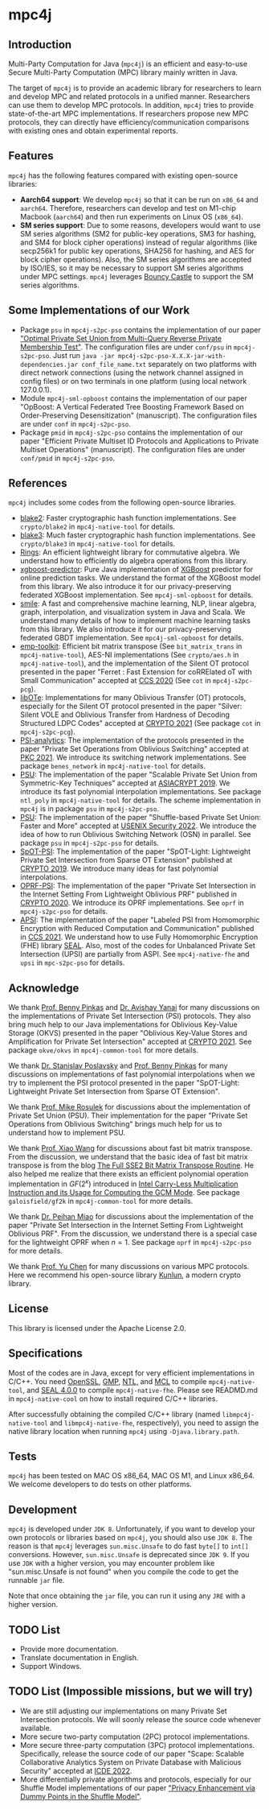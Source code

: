 # mpc4j

## Introduction

Multi-Party Computation for Java (`mpc4j`) is an efficient and easy-to-use Secure Multi-Party Computation (MPC) library mainly written in Java.

The target of `mpc4j` is to provide an academic library for researchers to learn and develop MPC and related protocols in a unified manner. Researchers can use them to develop MPC protocols. In addition,  `mpc4j` tries to provide state-of-the-art MPC implementations. If researchers propose new MPC protocols, they can directly have efficiency/communication comparisons with existing ones and obtain experimental reports.

## Features

`mpc4j` has the following features compared with existing open-source libraries:

- **Aarch64 support**: We develop `mpc4j` so that it can be run on `x86_64` and `aarch64`. Therefore, researchers can develop and test on M1-chip Macbook (`aarch64`) and then run experiments on Linux OS (`x86_64`). 
- **SM series support**: Due to some reasons, developers would want to use SM series algorithms (SM2 for public-key operations, SM3 for hashing, and SM4 for block cipher operations) instead of regular algorithms (like secp256k1 for public key operations, SHA256 for hashing, and AES for block cipher operations). Also, the SM series algorithms are accepted by ISO/IES, so it may be necessary to support SM series algorithms under MPC settings. `mpc4j` leverages [Bouncy Castle](https://www.bouncycastle.org/java.html) to support the SM series algorithms.

## Some Implementations of our Work

- Package `psu` in `mpc4j-s2pc-pso` contains the implementation of our paper ["Optimal Private Set Union from Multi-Query Reverse Private Membership Test"](https://eprint.iacr.org/2022/358.pdf). The configuration files are under `conf/psu` in `mpc4j-s2pc-pso`. Just run `java -jar mpc4j-s2pc-pso-X.X.X-jar-with-dependencies.jar conf_file_name.txt` separately on two platforms with direct network connections (using the network channel assigned in config files) or on two terminals in one platform (using local network 127.0.0.1).
- Module `mpc4j-sml-opboost` contains the implementation of our paper "OpBoost: A Vertical Federated Tree Boosting Framework Based on Order-Preserving Desensitization" (manuscript). The configuration files are under `conf` in `mpc4j-s2pc-pso`.
- Package `pmid` in `mpc4j-s2pc-pso` contains the implementation of our paper "Efficient Private Multiset ID Protocols and Applications to Private Multiset Operations" (manuscript). The configuration files are under `conf/pmid` in `mpc4j-s2pc-pso`.

## References

`mpc4j` includes some codes from the following open-source libraries.

- [blake2](https://github.com/BLAKE2/BLAKE2): Faster cryptographic hash function implementations. See `crypto/blake2` in `mpc4j-native-tool` for details.
- [blake3](https://github.com/BLAKE3-team/BLAKE3): Much faster cryptographic hash function implementations. See `crypto/blake3` in `mpc4j-native-tool` for details.
- [Rings](https://rings.readthedocs.io): An efficient lightweight library for commutative algebra. We understand how to efficiently do algebra operations from this library.
- [xgboost-predictor](https://github.com/h2oai/xgboost-predictor): Pure Java implementation of [XGBoost](https://github.com/dmlc/xgboost/) predictor for online prediction tasks. We understand the format of the XGBoost model from this library. We also introduce it for our privacy-preserving federated XGBoost implementation. See `mpc4j-sml-opboost` for details.
- [smile](https://github.com/haifengl/smile): A fast and comprehensive machine learning, NLP, linear algebra, graph, interpolation, and visualization system in Java and Scala. We understand many details of how to implement machine learning tasks from this library. We also introduce it for our privacy-preserving federated GBDT implementation. See `mpc4j-sml-opboost` for details.
- [emp-toolkit](https://github.com/emp-toolkit): Efficient bit matrix transpose (See `bit_matrix_trans` in `mpc4j-native-tool`), AES-NI implementations (See `crypto/aes.h` in `mpc4j-native-tool`), and the implementation of the Silent OT protocol presented in the paper "Ferret : Fast Extension for coRRElated oT with Small Communication" accepted at [CCS 2020](https://eprint.iacr.org/2020/924.pdf) (See `cot` in `mpc4j-s2pc-pcg`).
- [libOTe](https://github.com/osu-crypto/libOTe): Implementations for many Oblivious Transfer (OT) protocols, especially for the Silent OT protocol presented in the paper "Silver: Silent VOLE and Oblivious Transfer from Hardness of Decoding Structured LDPC Codes" accepted at [CRYPTO 2021](https://eprint.iacr.org/2021/1150.pdf) (See package `cot` in `mpc4j-s2pc-pcg`).
- [PSI-analytics](https://github.com/osu-crypto/PSI-analytics): The implementation of the protocols presented in the paper "Private Set Operations from Oblivious Switching" accepted at [PKC 2021](https://eprint.iacr.org/2021/243.pdf). We introduce its switching network implementations. See package `benes_network` in `mpc4j-native-tool` for details.
- [PSU](https://github.com/osu-crypto/PSU): The implementation of the paper "Scalable Private Set Union from Symmetric-Key Techniques" accepted at [ASIACRYPT 2019](https://eprint.iacr.org/2019/776.pdf). We introduce its fast polynomial interpolation implementations. See package `ntl_poly` in `mpc4j-native-tool` for details. The scheme implementation in `mpc4j` is in package `psu` in `mpc4j-s2pc-pso`.
- [PSU](https://github.com/dujiajun/PSU): The implementation of the paper "Shuffle-based Private Set Union: Faster and More" accepted at [USENIX Security 2022](https://eprint.iacr.org/2022/157.pdf). We introduce the idea of how to run Oblivious Switching Network (OSN) in parallel. See package `psu` in `mpc4j-s2pc-pso` for details.
- [SpOT-PSI](https://github.com/osu-crypto/SpOT-PSI): The implementation of the paper "SpOT-Light: Lightweight Private Set Intersection from Sparse OT Extension" published at [CRYPTO 2019](https://eprint.iacr.org/2019/634.pdf). We introduce many ideas for fast polynomial interpolations.
- [OPRF-PSI](https://github.com/peihanmiao/OPRF-PSI): The implementation of the paper "Private Set Intersection in the Internet Setting From Lightweight Oblivious PRF" published in [CRYPTO 2020](https://eprint.iacr.org/2020/729.pdf). We introduce its OPRF implementations. See `oprf` in `mpc4j-s2pc-pso` for details.
- [APSI](https://github.com/microsoft/APSI): The implementation of the paper "Labeled PSI from Homomorphic Encryption with Reduced Computation and Communication" published in [CCS 2021](https://eprint.iacr.org/2021/1116.pdf). We understand how to use Fully Homomorphic Encryption (FHE) library [SEAL](https://github.com/microsoft/SEAL). Also, most of the codes for Unbalanced Private Set Intersection (UPSI) are partially from ASPI. See `mpc4j-native-fhe` and `upsi` in `mpc-s2pc-pso` for details. 

## Acknowledge

We thank [Prof. Benny Pinkas](http://www.pinkas.net/) and [Dr. Avishay Yanai](https://www.yanai.io/) for many discussions on the implementations of Private Set Intersection (PSI) protocols. They also bring much help to our Java implementations for Oblivious Key-Value Storage (OKVS) presented in the paper "Oblivious Key-Value Stores and Amplification for Private Set Intersection" accepted at [CRYPTO 2021](https://eprint.iacr.org/2021/883.pdf). See package `okve/okvs` in `mpc4j-common-tool` for more details.

We thank [Dr. Stanislav Poslavsky](https://www.linkedin.com/in/stanislav-poslavsky-231311163) and [Prof. Benny Pinkas](http://www.pinkas.net/) for many discussions on implementations of fast polynomial interpolations when we try to implement the PSI protocol presented in the paper "SpOT-Light: Lightweight Private Set Intersection from Sparse OT Extension".

We thank [Prof. Mike Rosulek](https://web.engr.oregonstate.edu/~rosulekm/) for discussions about the implementation of Private Set Union (PSU). Their implementation for the paper "Private Set Operations from Oblivious Switching" brings much help for us to understand how to implement PSU.

We thank [Prof. Xiao Wang](https://wangxiao1254.github.io/) for discussions about fast bit matrix transpose. From the discussion, we understand that the basic idea of fast bit matrix transpose is from the blog [The Full SSE2 Bit Matrix Transpose Routine](https://mischasan.wordpress.com/2011/10/03/the-full-sse2-bit-matrix-transpose-routine/). He also helped me realize that there exists an efficient polynomial operation implementation in $GF(2^\kappa)$ introduced in [Intel Carry-Less Multiplication Instruction and its Usage for Computing the GCM Mode](https://www.intel.com/content/dam/develop/external/us/en/documents/clmul-wp-rev-2-02-2014-04-20.pdf). See package `galoisfield/gf2k` in `mpc4j-common-tool` for more details.

We thank [Dr. Peihan Miao](https://www.linkedin.com/in/peihan-miao-08919932/) for discussions about the implementation of the paper "Private Set Intersection in the Internet Setting From Lightweight Oblivious PRF". From the discussion, we understand there is a special case for the lightweight OPRF when $n = 1$. See package `oprf` in `mpc4j-s2pc-pso` for more details.

We thank [Prof. Yu Chen](https://yuchen1024.github.io/) for many discussions on various MPC protocols. Here we recommend his open-source library [Kunlun](https://github.com/yuchen1024/Kunlun), a modern crypto library. 

## License

This library is licensed under the Apache License 2.0.

## Specifications

Most of the codes are in Java, except for very efficient implementations in C/C++. You need [OpenSSL](https://www.openssl.org/), [GMP](https://gmplib.org/), [NTL,](https://libntl.org/) and [MCL](https://github.com/herumi/mcl)  to compile `mpc4j-native-tool`, and [SEAL 4.0.0](https://github.com/microsoft/SEAL) to compile `mpc4j-native-fhe`. Please see READMD.md in `mpc4j-native-cool` on how to install required C/C++ libraries.

 After successfully obtaining the compiled C/C++ library (named `libmpc4j-native-tool` and `libmpc4j-native-fhe`, respectively), you need to assign the native library location when running `mpc4j` using `-Djava.library.path`.

## Tests

`mpc4j` has been tested on MAC OS x86_64, MAC OS M1, and Linux x86_64. We welcome developers to do tests on other platforms. 

## Development

`mpc4j` is developed under `JDK 8`. Unfortunately, if you want to develop your own protocols or libraries based on `mpc4j`, you should also use `JDK 8`. The reason is that `mpc4j` leverages `sun.misc.Unsafe` to do fast `byte[]` to `int[]` conversions. However, `sun.misc.Unsafe` is deprecated since `JDK 9`. If you use `JDK` with a higher version, you may encounter problem like "sun.misc.Unsafe is not found" when you compile the code to get the runnable `jar` file.

Note that once obtaining the `jar` file, you can run it using any `JRE` with a higher version.

## TODO List

- Provide more documentation.
- Translate documentation in English.
- Support Windows.

## TODO List (Impossible missions, but we will try)

- We are still adjusting our implementations on many Private Set Intersection protocols. We will soonly release the source code whenever available.
- More secure two-party computation (2PC) protocol implementations.
- More secure three-party computation (3PC) protocol implementations. Specifically, release the source code of our paper "Scape: Scalable Collaborative Analytics System on Private Database with Malicious Security" accepted at [ICDE 2022](https://ieeexplore.ieee.org/document/9835540/). 
- More differentially private algorithms and protocols, especially for our Shuffle Model implementations of our paper ["Privacy Enhancement via Dummy Points in the Shuffle Model"](https://arxiv.org/abs/2009.13738). 